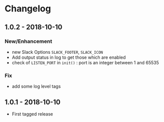 # Changelog

## 1.0.2 - 2018-10-10
### New/Enhancement
- new Slack Options `SLACK_FOOTER`, `SLACK_ICON`
- Add output status in log to get those which are enabled
- check of `LISTEN_PORT` in `init()` : port is an integer between 1 and 65535
### Fix
-  add some log level tags

## 1.0.1 - 2018-10-10
- First tagged release
